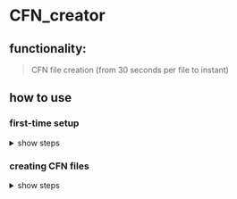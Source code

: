# CFN_creator

## functionality:
>CFN file creation (from 30 seconds per file to instant)

## how to use

### first-time setup
<details><summary>show steps</summary>
these steps are only necessary the first time using this program on a computer:

1. download the repository as a ZIP file by clicking the green "code" button and clicking "download ZIP"
  
2. save the file, click "ok"
  
3. find the file in your downloads folder (quickly navigate to this folder by pressing Win + E, and selecting "downloads" from the left sidebar). right-click it to bring up the options menu
  
4. select "extract all" from the options, confirm the extraction location, then click "extract"

5. click into the folder "CFN_file_creator" and locate the file "setup.bat". double-click the file to run it. a cmd window will briefly open and close automatically

![image](https://user-images.githubusercontent.com/31769614/162812587-f49b5a0e-4bda-4663-bfed-4efb5bd76ebc.png)
</details>

### creating CFN files
<details><summary>show steps</summary>
once setup is complete, follow these instructions to create the necessary CFN files

1. navigate into the "CFN_file_creator" folder, and enter the "src" folder. There should be two files, "CFN_GUI.py" and "CFN_file.py"
![image](https://user-images.githubusercontent.com/31769614/162815617-6b62d73b-8885-405a-9fcb-b1eb173aa298.png)

2. double-clicking "CFN_file.py" will launch the application. Alternatively, you can right-click it, select "create shortcut", and move the shortcut to the desktop for easier access. DO NOT move the .py files themselves

![image](https://user-images.githubusercontent.com/31769614/162816174-dbe975a9-8db2-4574-afa7-a45ec09027dc.png)

feel free to name the shortcut something more concise

![image](https://user-images.githubusercontent.com/31769614/162816426-fcbf7793-da24-4ac4-9baa-5cc82f6bd328.png)

3. once you launch the application, you'll be prompted to fill out three parameters: the location of the UCR request form (xls file), the cost for the unit to vend, and the destination file location

![image](https://user-images.githubusercontent.com/31769614/162816817-822018f5-b71e-4dd0-a117-3aca22fd5a91.png)

4. to get the xls file, simply press the "browse" button, and locate the UCR request form through the network I drive. once you've found it, single-click to select the file and press "open"

![image](https://user-images.githubusercontent.com/31769614/162817521-b6ce8b94-ec54-4d35-87c9-81c813e45831.png)

5. enter the price to vend. this will depend on the given order, e.g. for massage chairs, the amount is "500"

![image](https://user-images.githubusercontent.com/31769614/162817694-cb67b198-fd37-47ca-bd51-534e70b2fe22.png)

6. lastly, select the destination folder for the CFN files. click the "browse" button. you should already be in the location folder. next, right click and hover over "new", then select "folder" from the menu. name the folder "CFN files", and click "select folder"

![image](https://user-images.githubusercontent.com/31769614/162818109-e1883991-61f5-4335-a34d-fd998d165ed4.png)

7. click "confirm" and you're done! double check the folder to verify the files were created correctly

  ![image](https://user-images.githubusercontent.com/31769614/162828651-c3fd8cc0-bdfe-4572-a181-097edd8cce2f.png)

  
![image](https://user-images.githubusercontent.com/31769614/162818298-8f07e947-7dcd-4740-888f-66efe1100fb8.png)
</details>
